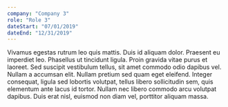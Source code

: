 ```yaml
---
company: "Company 3"
role: "Role 3"
dateStart: "07/01/2019"
dateEnd: "12/31/2019"
---
```


Vivamus egestas rutrum leo quis mattis. Duis id aliquam dolor. Praesent eu imperdiet leo. Phasellus ut tincidunt ligula. Proin gravida vitae purus et laoreet. Sed suscipit vestibulum tellus, sit amet commodo odio dapibus vel. Nullam a accumsan elit. Nullam pretium sed quam eget eleifend. Integer consequat, ligula sed lobortis volutpat, tellus libero sollicitudin sem, quis elementum ante lacus id tortor. Nullam nec libero commodo arcu volutpat dapibus. Duis erat nisl, euismod non diam vel, porttitor aliquam massa.
